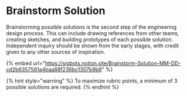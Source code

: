 # Brainstorm Solution

Brainstorming possible solutions is the second step of the engineering design process. This can include drawing references from other teams, creating sketches, and building prototypes of each possible solution. Independent inquiry should be shown from the early stages, with credit given to any other sources of inspiration.&#x20;

{% embed url="https://sigbots.notion.site/Brainstorm-Solution-MM-DD-cd2b6357561a4baa88f236bc1307b9b8" %}

{% hint style="warning" %}
To maximize rubric points, a minimum of 3 possible solutions are required.&#x20;
{% endhint %}

